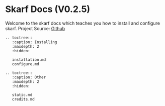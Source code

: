 # Skarf Docs (V0.2.5)

Welcome to the skarf docs which teaches you how to install and configure
skarf. Project Source: [Github](https://github.com/woooferz/skarf)

```{eval-rst}
.. toctree::
   :caption: Installing
   :maxdepth: 2
   :hidden:

   installation.md
   configure.md

```

```{eval-rst}
.. toctree::
   :caption: Other
   :maxdepth: 2
   :hidden:

   static.md
   credits.md
```
